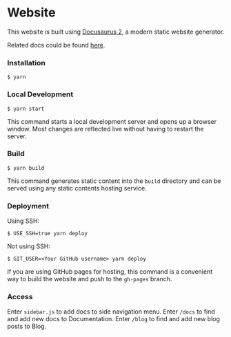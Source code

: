 # Website

This website is built using [Docusaurus 2](https://docusaurus.io/), a modern static website generator.

Related docs could be found [here](https://docusaurus.io/docs).

### Installation

```
$ yarn
```

### Local Development

```
$ yarn start
```

This command starts a local development server and opens up a browser window. Most changes are reflected live without having to restart the server.

### Build

```
$ yarn build
```

This command generates static content into the `build` directory and can be served using any static contents hosting service.

### Deployment

Using SSH:

```
$ USE_SSH=true yarn deploy
```

Not using SSH:

```
$ GIT_USER=<Your GitHub username> yarn deploy
```

If you are using GitHub pages for hosting, this command is a convenient way to build the website and push to the `gh-pages` branch.

### Access

Enter `sidebar.js` to add docs to side navigation menu.
Enter `/docs` to find and add new docs to Documentation.
Enter `/blog` to find and add new blog posts to Blog.
